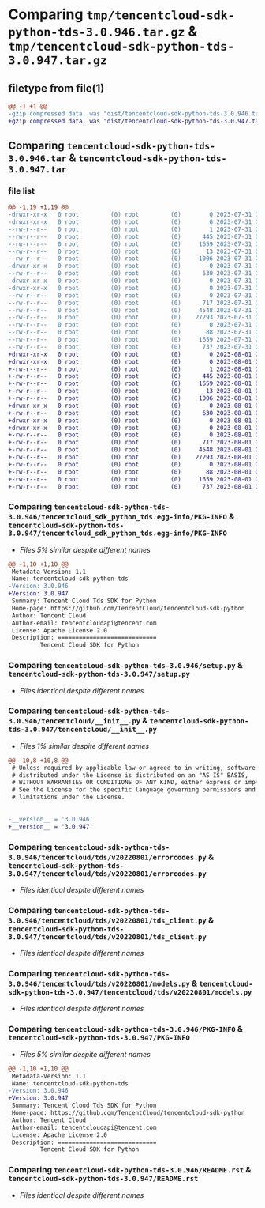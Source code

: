 # Comparing `tmp/tencentcloud-sdk-python-tds-3.0.946.tar.gz` & `tmp/tencentcloud-sdk-python-tds-3.0.947.tar.gz`

## filetype from file(1)

```diff
@@ -1 +1 @@
-gzip compressed data, was "dist/tencentcloud-sdk-python-tds-3.0.946.tar", last modified: Mon Jul 31 00:37:16 2023, max compression
+gzip compressed data, was "dist/tencentcloud-sdk-python-tds-3.0.947.tar", last modified: Tue Aug  1 00:57:27 2023, max compression
```

## Comparing `tencentcloud-sdk-python-tds-3.0.946.tar` & `tencentcloud-sdk-python-tds-3.0.947.tar`

### file list

```diff
@@ -1,19 +1,19 @@
-drwxr-xr-x   0 root         (0) root         (0)        0 2023-07-31 00:37:16.000000 tencentcloud-sdk-python-tds-3.0.946/
-drwxr-xr-x   0 root         (0) root         (0)        0 2023-07-31 00:37:16.000000 tencentcloud-sdk-python-tds-3.0.946/tencentcloud_sdk_python_tds.egg-info/
--rw-r--r--   0 root         (0) root         (0)        1 2023-07-31 00:37:16.000000 tencentcloud-sdk-python-tds-3.0.946/tencentcloud_sdk_python_tds.egg-info/dependency_links.txt
--rw-r--r--   0 root         (0) root         (0)      445 2023-07-31 00:37:16.000000 tencentcloud-sdk-python-tds-3.0.946/tencentcloud_sdk_python_tds.egg-info/SOURCES.txt
--rw-r--r--   0 root         (0) root         (0)     1659 2023-07-31 00:37:16.000000 tencentcloud-sdk-python-tds-3.0.946/tencentcloud_sdk_python_tds.egg-info/PKG-INFO
--rw-r--r--   0 root         (0) root         (0)       13 2023-07-31 00:37:16.000000 tencentcloud-sdk-python-tds-3.0.946/tencentcloud_sdk_python_tds.egg-info/top_level.txt
--rw-r--r--   0 root         (0) root         (0)     1006 2023-07-31 00:37:16.000000 tencentcloud-sdk-python-tds-3.0.946/setup.py
-drwxr-xr-x   0 root         (0) root         (0)        0 2023-07-31 00:37:16.000000 tencentcloud-sdk-python-tds-3.0.946/tencentcloud/
--rw-r--r--   0 root         (0) root         (0)      630 2023-07-31 00:37:16.000000 tencentcloud-sdk-python-tds-3.0.946/tencentcloud/__init__.py
-drwxr-xr-x   0 root         (0) root         (0)        0 2023-07-31 00:37:16.000000 tencentcloud-sdk-python-tds-3.0.946/tencentcloud/tds/
-drwxr-xr-x   0 root         (0) root         (0)        0 2023-07-31 00:37:16.000000 tencentcloud-sdk-python-tds-3.0.946/tencentcloud/tds/v20220801/
--rw-r--r--   0 root         (0) root         (0)        0 2023-07-31 00:37:16.000000 tencentcloud-sdk-python-tds-3.0.946/tencentcloud/tds/v20220801/__init__.py
--rw-r--r--   0 root         (0) root         (0)      717 2023-07-31 00:37:16.000000 tencentcloud-sdk-python-tds-3.0.946/tencentcloud/tds/v20220801/errorcodes.py
--rw-r--r--   0 root         (0) root         (0)     4548 2023-07-31 00:37:16.000000 tencentcloud-sdk-python-tds-3.0.946/tencentcloud/tds/v20220801/tds_client.py
--rw-r--r--   0 root         (0) root         (0)    27293 2023-07-31 00:37:16.000000 tencentcloud-sdk-python-tds-3.0.946/tencentcloud/tds/v20220801/models.py
--rw-r--r--   0 root         (0) root         (0)        0 2023-07-31 00:37:16.000000 tencentcloud-sdk-python-tds-3.0.946/tencentcloud/tds/__init__.py
--rw-r--r--   0 root         (0) root         (0)       88 2023-07-31 00:37:16.000000 tencentcloud-sdk-python-tds-3.0.946/setup.cfg
--rw-r--r--   0 root         (0) root         (0)     1659 2023-07-31 00:37:16.000000 tencentcloud-sdk-python-tds-3.0.946/PKG-INFO
--rw-r--r--   0 root         (0) root         (0)      737 2023-07-31 00:37:16.000000 tencentcloud-sdk-python-tds-3.0.946/README.rst
+drwxr-xr-x   0 root         (0) root         (0)        0 2023-08-01 00:57:27.000000 tencentcloud-sdk-python-tds-3.0.947/
+drwxr-xr-x   0 root         (0) root         (0)        0 2023-08-01 00:57:27.000000 tencentcloud-sdk-python-tds-3.0.947/tencentcloud_sdk_python_tds.egg-info/
+-rw-r--r--   0 root         (0) root         (0)        1 2023-08-01 00:57:27.000000 tencentcloud-sdk-python-tds-3.0.947/tencentcloud_sdk_python_tds.egg-info/dependency_links.txt
+-rw-r--r--   0 root         (0) root         (0)      445 2023-08-01 00:57:27.000000 tencentcloud-sdk-python-tds-3.0.947/tencentcloud_sdk_python_tds.egg-info/SOURCES.txt
+-rw-r--r--   0 root         (0) root         (0)     1659 2023-08-01 00:57:27.000000 tencentcloud-sdk-python-tds-3.0.947/tencentcloud_sdk_python_tds.egg-info/PKG-INFO
+-rw-r--r--   0 root         (0) root         (0)       13 2023-08-01 00:57:27.000000 tencentcloud-sdk-python-tds-3.0.947/tencentcloud_sdk_python_tds.egg-info/top_level.txt
+-rw-r--r--   0 root         (0) root         (0)     1006 2023-08-01 00:57:27.000000 tencentcloud-sdk-python-tds-3.0.947/setup.py
+drwxr-xr-x   0 root         (0) root         (0)        0 2023-08-01 00:57:27.000000 tencentcloud-sdk-python-tds-3.0.947/tencentcloud/
+-rw-r--r--   0 root         (0) root         (0)      630 2023-08-01 00:57:27.000000 tencentcloud-sdk-python-tds-3.0.947/tencentcloud/__init__.py
+drwxr-xr-x   0 root         (0) root         (0)        0 2023-08-01 00:57:27.000000 tencentcloud-sdk-python-tds-3.0.947/tencentcloud/tds/
+drwxr-xr-x   0 root         (0) root         (0)        0 2023-08-01 00:57:27.000000 tencentcloud-sdk-python-tds-3.0.947/tencentcloud/tds/v20220801/
+-rw-r--r--   0 root         (0) root         (0)        0 2023-08-01 00:57:27.000000 tencentcloud-sdk-python-tds-3.0.947/tencentcloud/tds/v20220801/__init__.py
+-rw-r--r--   0 root         (0) root         (0)      717 2023-08-01 00:57:27.000000 tencentcloud-sdk-python-tds-3.0.947/tencentcloud/tds/v20220801/errorcodes.py
+-rw-r--r--   0 root         (0) root         (0)     4548 2023-08-01 00:57:27.000000 tencentcloud-sdk-python-tds-3.0.947/tencentcloud/tds/v20220801/tds_client.py
+-rw-r--r--   0 root         (0) root         (0)    27293 2023-08-01 00:57:27.000000 tencentcloud-sdk-python-tds-3.0.947/tencentcloud/tds/v20220801/models.py
+-rw-r--r--   0 root         (0) root         (0)        0 2023-08-01 00:57:27.000000 tencentcloud-sdk-python-tds-3.0.947/tencentcloud/tds/__init__.py
+-rw-r--r--   0 root         (0) root         (0)       88 2023-08-01 00:57:27.000000 tencentcloud-sdk-python-tds-3.0.947/setup.cfg
+-rw-r--r--   0 root         (0) root         (0)     1659 2023-08-01 00:57:27.000000 tencentcloud-sdk-python-tds-3.0.947/PKG-INFO
+-rw-r--r--   0 root         (0) root         (0)      737 2023-08-01 00:57:27.000000 tencentcloud-sdk-python-tds-3.0.947/README.rst
```

### Comparing `tencentcloud-sdk-python-tds-3.0.946/tencentcloud_sdk_python_tds.egg-info/PKG-INFO` & `tencentcloud-sdk-python-tds-3.0.947/tencentcloud_sdk_python_tds.egg-info/PKG-INFO`

 * *Files 5% similar despite different names*

```diff
@@ -1,10 +1,10 @@
 Metadata-Version: 1.1
 Name: tencentcloud-sdk-python-tds
-Version: 3.0.946
+Version: 3.0.947
 Summary: Tencent Cloud Tds SDK for Python
 Home-page: https://github.com/TencentCloud/tencentcloud-sdk-python
 Author: Tencent Cloud
 Author-email: tencentcloudapi@tencent.com
 License: Apache License 2.0
 Description: ============================
         Tencent Cloud SDK for Python
```

### Comparing `tencentcloud-sdk-python-tds-3.0.946/setup.py` & `tencentcloud-sdk-python-tds-3.0.947/setup.py`

 * *Files identical despite different names*

### Comparing `tencentcloud-sdk-python-tds-3.0.946/tencentcloud/__init__.py` & `tencentcloud-sdk-python-tds-3.0.947/tencentcloud/__init__.py`

 * *Files 1% similar despite different names*

```diff
@@ -10,8 +10,8 @@
 # Unless required by applicable law or agreed to in writing, software
 # distributed under the License is distributed on an "AS IS" BASIS,
 # WITHOUT WARRANTIES OR CONDITIONS OF ANY KIND, either express or implied.
 # See the License for the specific language governing permissions and
 # limitations under the License.
 
 
-__version__ = '3.0.946'
+__version__ = '3.0.947'
```

### Comparing `tencentcloud-sdk-python-tds-3.0.946/tencentcloud/tds/v20220801/errorcodes.py` & `tencentcloud-sdk-python-tds-3.0.947/tencentcloud/tds/v20220801/errorcodes.py`

 * *Files identical despite different names*

### Comparing `tencentcloud-sdk-python-tds-3.0.946/tencentcloud/tds/v20220801/tds_client.py` & `tencentcloud-sdk-python-tds-3.0.947/tencentcloud/tds/v20220801/tds_client.py`

 * *Files identical despite different names*

### Comparing `tencentcloud-sdk-python-tds-3.0.946/tencentcloud/tds/v20220801/models.py` & `tencentcloud-sdk-python-tds-3.0.947/tencentcloud/tds/v20220801/models.py`

 * *Files identical despite different names*

### Comparing `tencentcloud-sdk-python-tds-3.0.946/PKG-INFO` & `tencentcloud-sdk-python-tds-3.0.947/PKG-INFO`

 * *Files 5% similar despite different names*

```diff
@@ -1,10 +1,10 @@
 Metadata-Version: 1.1
 Name: tencentcloud-sdk-python-tds
-Version: 3.0.946
+Version: 3.0.947
 Summary: Tencent Cloud Tds SDK for Python
 Home-page: https://github.com/TencentCloud/tencentcloud-sdk-python
 Author: Tencent Cloud
 Author-email: tencentcloudapi@tencent.com
 License: Apache License 2.0
 Description: ============================
         Tencent Cloud SDK for Python
```

### Comparing `tencentcloud-sdk-python-tds-3.0.946/README.rst` & `tencentcloud-sdk-python-tds-3.0.947/README.rst`

 * *Files identical despite different names*

